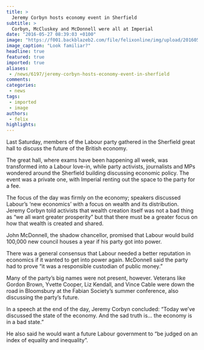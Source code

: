 ```yaml
---
title: >
  Jeremy Corbyn hosts economy event in Sherfield
subtitle: >
  Corbyn, McCluskey and McDonnell were all at Imperial
date: "2016-05-27 08:39:03 +0100"
image: "https://f001.backblazeb2.com/file/felixonline/img/upload/201605271038-felix-Screen Shot 2016-05-25 at 19.36.14.png"
image_caption: "Look familiar?"
headline: true
featured: true
imported: true
aliases:
 - /news/6197/jeremy-corbyn-hosts-economy-event-in-sherfield
comments:
categories:
 - news
tags:
 - imported
 - image
authors:
 - felix
highlights:
---
```


Last Saturday, members of the Labour party gathered in the Sherfield great hall to discuss the future of the British economy.

The great hall, where exams have been happening all week, was transformed into a Labour love-in, while party activists, journalists and MPs wondered around the Sherfield building discussing economic policy. The event was a private one, with Imperial renting out the space to the party for a fee.

The focus of the day was firmly on the economy; speakers discussed Labour’s ‘new economics’ with a focus on wealth and its distribution. Jeremy Corbyn told activists that wealth creation itself was not a bad thing as “we all want greater prosperity” but that there must be a greater focus on how that wealth is created and shared.

John McDonnell, the shadow chancellor, promised that Labour would build 100,000 new council houses a year if his party got into power.

There was a general consensus that Labour needed a better reputation in economics if it wanted to get into power again. McDonnell said the party had to prove “it was a responsible custodian of public money.”

Many of the party’s big names were not present, however. Veterans like Gordon Brown, Yvette Cooper, Liz Kendall, and Vince Cable were down the road in Bloomsbury at the Fabian Society’s summer conference, also discussing the party’s future.

In a speech at the end of the day, Jeremy Corbyn concluded: “Today we’ve discussed the state of the economy. And the sad truth is… the economy is in a bad state.”

He also said he would want a future Labour government to “be judged on an index of equality and inequality”.
